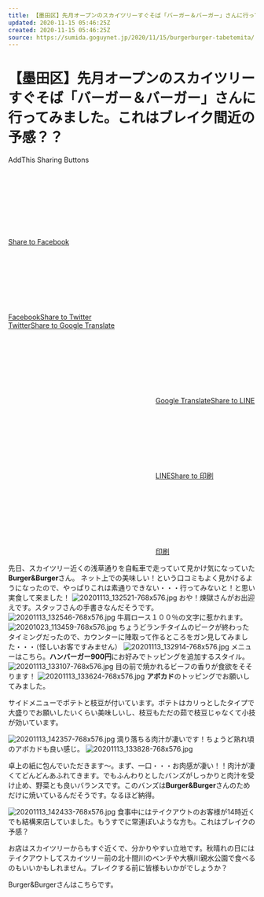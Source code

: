 ```yaml
---
title: 【墨田区】先月オープンのスカイツリーすぐそば「バーガー＆バーガー」さんに行ってみました。これはブレイク間近の予感？？ | 号外NET 墨田区
updated: 2020-11-15 05:46:25Z
created: 2020-11-15 05:46:25Z
source: https://sumida.goguynet.jp/2020/11/15/burgerburger-tabetemita/
---
```


# 【墨田区】先月オープンのスカイツリーすぐそば「バーガー＆バーガー」さんに行ってみました。これはブレイク間近の予感？？

AddThis Sharing Buttons

[Share to Facebook![](data:image/svg+xml,%3csvg%20xmlns='http://www.w3.org/2000/svg'%3e%3ctitle%20id='at-svg-facebook-1'%3eFacebook%3c/title%3e%3c/svg%3e)Facebook]()[Share to Twitter![](data:image/svg+xml,%3csvg%20xmlns='http://www.w3.org/2000/svg'%3e%3ctitle%20id='at-svg-twitter-2'%3eTwitter%3c/title%3e%3c/svg%3e)Twitter]()[Share to Google Translate![](data:image/svg+xml,%3csvg%20xmlns='http://www.w3.org/2000/svg'%3e%3ctitle%20id='at-svg-googletranslate-3'%3eGoogle%20Translate%3c/title%3e%3c/svg%3e)Google Translate]()[Share to LINE![](data:image/svg+xml,%3csvg%20xmlns='http://www.w3.org/2000/svg'%3e%3ctitle%20id='at-svg-lineme-4'%3eLINE%3c/title%3e%3c/svg%3e)LINE]()[Share to 印刷![](data:image/svg+xml,%3csvg%20xmlns='http://www.w3.org/2000/svg'%3e%3ctitle%20id='at-svg-print-5'%3ePrint%3c/title%3e%3c/svg%3e)印刷]()

先日、スカイツリー近くの浅草通りを自転車で走っていて見かけ気になっていた**Burger&Burger**さん。
ネット上での美味しい！という口コミもよく見かけるようになったので、やっぱりこれは素通りできない・・・行ってみないと！と思い実食して来ました！
![20201113_132521-768x576.jpg](../_resources/20201113_132521-768x576.jpg)
おや！煉獄さんがお出迎えです。スタッフさんの手書きなんだそうです。
![20201113_132546-768x576.jpg](../_resources/20201113_132546-768x576.jpg)
牛肩ロース１００％の文字に惹かれます。
![20201023_113459-768x576.jpg](../_resources/20201023_113459-768x576.jpg)
ちょうどランチタイムのピークが終わったタイミングだったので、カウンターに陣取って作るところをガン見してみました・・・（怪しいお客ですみません）
![20201113_132914-768x576.jpg](../_resources/20201113_132914-768x576.jpg)
メニューはこちら。**ハンバーガー900円**にお好みでトッピングを追加するスタイル。
![20201113_133107-768x576.jpg](../_resources/20201113_133107-768x576.jpg)
目の前で焼かれるビーフの香りが食欲をそそります！
![20201113_133624-768x576.jpg](../_resources/20201113_133624-768x576.jpg)
**アボカド**のトッピングでお願いしてみました。

サイドメニューでポテトと枝豆が付いています。ポテトはカリっとしたタイプで大盛りでお願いしたいくらい美味しいし、枝豆もただの茹で枝豆じゃなくて小技が効いています。

![20201113_142357-768x576.jpg](../_resources/20201113_142357-768x576.jpg)
滴り落ちる肉汁が凄いです！ちょうど熟れ頃のアボカドも良い感じ。
![20201113_133828-768x576.jpg](../_resources/20201113_133828-768x576.jpg)

卓上の紙に包んでいただきます～。まず、一口・・・お肉感が凄い！！肉汁が凄くてどんどんあふれてきます。でもふんわりとしたバンズがしっかりと肉汁を受け止め、野菜とも良いバランスです。このバンズは**Burger&Burger**さんのためだけに焼いているんだそうです。なるほど納得。

![20201113_142433-768x576.jpg](../_resources/20201113_142433-768x576.jpg)
食事中にはテイクアウトのお客様が14時近くでも結構来店していました。もうすでに常連ぽいような方も。これはブレイクの予感？

お店はスカイツリーからもすぐ近くで、分かりやすい立地です。秋晴れの日にはテイクアウトしてスカイツリー前の北十間川のベンチや大横川親水公園で食べるのもいいかもしれません。ブレイクする前に皆様もいかがでしょうか？

Burger&Burgerさんはこちらです。